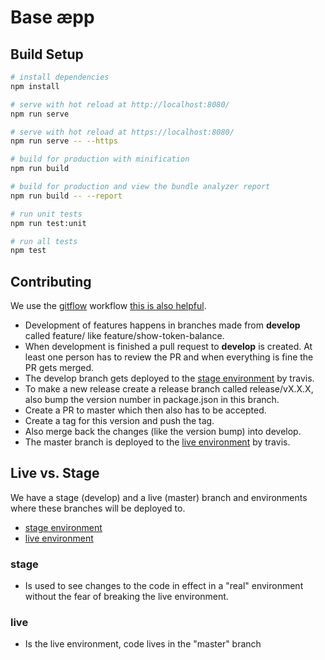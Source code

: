 # Base æpp

## Build Setup

```bash
# install dependencies
npm install

# serve with hot reload at http://localhost:8080/
npm run serve

# serve with hot reload at https://localhost:8080/
npm run serve -- --https

# build for production with minification
npm run build

# build for production and view the bundle analyzer report
npm run build -- --report

# run unit tests
npm run test:unit

# run all tests
npm test
```

## Contributing

We use the [gitflow](https://danielkummer.github.io/git-flow-cheatsheet/) workflow [this is also helpful](https://gist.github.com/JamesMGreene/cdd0ac49f90c987e45ac).
* Development of features happens in branches made from **develop** called feature/<the-feature> like feature/show-token-balance.
* When development is finished a pull request to **develop** is created. At least one person has to review the PR and when everything is fine the PR gets merged.
* The develop branch gets deployed to the [stage environment](https://stage-identity.aepps.com) by travis.
* To make a new release create a release branch called release/vX.X.X, also bump the version number in package.json in this branch.
* Create a PR to master which then also has to be accepted.
* Create a tag for this version and push the tag.
* Also merge back the changes (like the version bump) into develop.
* The master branch is deployed to the [live environment](https://identity.aepps.com) by travis.

## Live vs. Stage

We have a stage (develop) and a live (master) branch and environments where these branches will be deployed to.
* [stage environment](https://stage-identity.aepps.com)
* [live environment](https://identity.aepps.com)

### stage
* Is used to see changes to the code in effect in a "real" environment without the fear of breaking the live environment.

### live
* Is the live environment, code lives in the "master" branch
